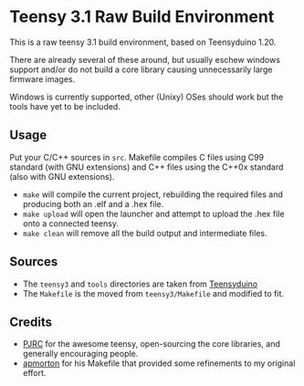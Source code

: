 Teensy 3.1 Raw Build Environment
================================

This is a raw teensy 3.1 build environment, based on Teensyduino 1.20.

There are already several of these around, but usually eschew windows support and/or do not build a core library causing unnecessarily large firmware images.

Windows is currently supported, other (Unixy) OSes should work but the tools have yet to be included.

Usage
-----

Put your C/C++ sources in `src`. Makefile compiles C files using C99 standard (with GNU extensions) and C++ files using the C++0x standard (also with GNU extensions).

- `make` will compile the current project, rebuilding the required files and producing both an .elf and a .hex file.
- `make upload` will open the launcher and attempt to upload the .hex file onto a connected teensy.
- `make clean` will remove all the build output and intermediate files.

Sources
-------
- The `teensy3` and `tools` directories are taken from [Teensyduino](http://www.pjrc.com/teensy/td_download.html)
- The `Makefile` is the moved from `teensy3/Makefile` and modified to fit.

Credits
-------
- [PJRC](https://www.pjrc.com/) for the awesome teensy, open-sourcing the core libraries, and generally encouraging people.
- [apmorton](https://github.com/apmorton/teensy-template) for his Makefile that provided some refinements to my original effort.

 
